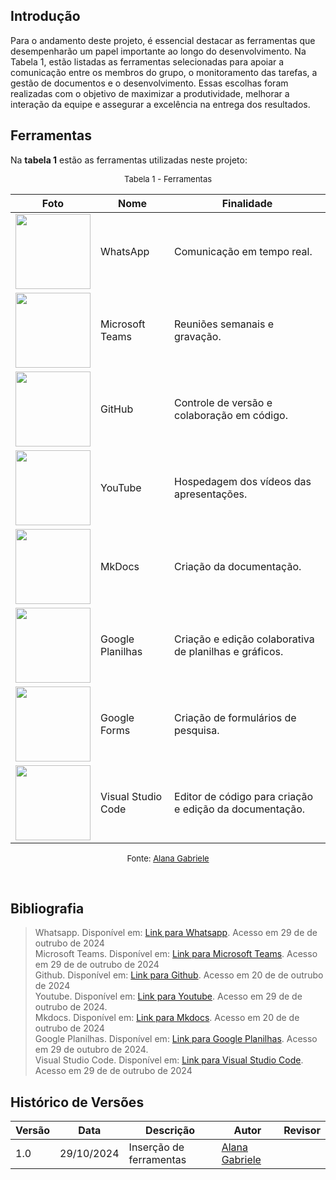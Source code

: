 ## Introdução

Para o andamento deste projeto, é essencial destacar as ferramentas que desempenharão um papel importante ao longo do desenvolvimento. Na Tabela 1, estão listadas as ferramentas selecionadas para apoiar a comunicação entre os membros do grupo, o monitoramento das tarefas, a gestão de documentos e o desenvolvimento. Essas escolhas foram realizadas com o objetivo de maximizar a produtividade, melhorar a interação da equipe e assegurar a excelência na entrega dos resultados.

## Ferramentas

Na **tabela 1** estão as ferramentas utilizadas neste projeto:

<font size="2"><p style="text-align: center">Tabela 1 - Ferramentas </p></font>

| Foto                                                                                                                  | Nome               | Finalidade                                              |
| --------------------------------------------------------------------------------------------------------------------- | ------------------ | ------------------------------------------------------- |
| <img src="https://static.whatsapp.net/rsrc.php/v3/yR/r/y8-PTBaP90a.png" width=120>                                    | WhatsApp           | Comunicação em tempo real.                              |
| <img src="https://img.odcdn.com.br/wp-content/uploads/2020/04/20200427075044.jpg" width=120>                          | Microsoft Teams    | Reuniões semanais e gravação.                           |
| <img src="https://www.webfx.com/wp-content/uploads/2022/08/github-logo.png" width=120>                                | GitHub             | Controle de versão e colaboração em código.             |
| <img src="https://s2.static.brasilescola.uol.com.br/be/2023/01/logo-do-youtube.jpg" width=120>                        | YouTube            | Hospedagem dos vídeos das apresentações.                |
| <img src="https://miro.medium.com/v2/resize:fit:600/0*WteDmuQAOY6llaAb.png" width=120>                                | MkDocs             | Criação da documentação.                                |
| <img src="https://miro.medium.com/v2/resize:fit:717/1*pHglcoa-BSouiNT7R2p9yQ.png" width=120>                          | Google Planilhas   | Criação e edição colaborativa de planilhas e gráficos.  |
| <img src="https://img.odcdn.com.br/wp-content/uploads/2023/05/Google-Docs.png" width=120>                             | Google Forms       | Criação de formulários de pesquisa.                     |
| <img src="https://i0.wp.com/brasap.com.br/wp-content/uploads/2020/04/VSCODE-Art1.jpeg?fit=400%2C200&ssl=1" width=120> | Visual Studio Code | Editor de código para criação e edição da documentação. |

<font size="2"><p style="text-align: center"> Fonte: [Alana Gabriele](https://github.com/alanagabriele) </p></font>

<br>

## Bibliografia

> Whatsapp. Disponível em: [Link para Whatsapp](https://web.whatsapp.com/). Acesso em 29 de de outrubo de 2024 <br>
> Microsoft Teams. Disponível em: [Link para Microsoft Teams](https://www.microsoft.com/pt-br/microsoft-teams/free). Acesso em 29 de de outrubo de 2024 <br>
> Github. Disponível em: [Link para Github](https://docs.github.com/pt). Acesso em 20 de de outrubo de 2024 <br>
> Youtube. Disponível em: [Link para Youtube](https://www.youtube.com/). Acesso em 29 de de outrubo de 2024. <br>
> Mkdocs. Disponível em: [Link para Mkdocs](https://www.mkdocs.org/). Acesso em 20 de de outrubo de 2024 <br>
> Google Planilhas. Disponível em: [Link para Google Planilhas](hhttps://www.google.com/sheets/about/). Acesso em 29 de outubro de 2024. <br>
> Visual Studio Code. Disponível em: [Link para Visual Studio Code](https://code.visualstudio.com/). Acesso em 29 de de outrubo de 2024 <br>

## Histórico de Versões

| Versão | Data       | Descrição               | Autor                                              | Revisor |
| ------ | ---------- | ----------------------- | -------------------------------------------------- | ------- |
| 1.0    | 29/10/2024 | Inserção de ferramentas | [Alana Gabriele](https://github.com/alanagabriele) | []()    |
